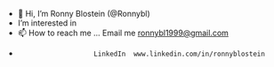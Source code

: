 - 👋 Hi, I’m Ronny Blostein (@Ronnybl)
- I’m interested in 
- 📫 How to reach me ... Email me ronnybl1999@gmail.com
-                        LinkedIn  www.linkedin.com/in/ronnyblostein

<!---
Ronnybl/Ronnybl is a ✨ special ✨ repository because its `README.md` (this file) appears on your GitHub profile.
You can click the Preview link to take a look at your changes.
--->
